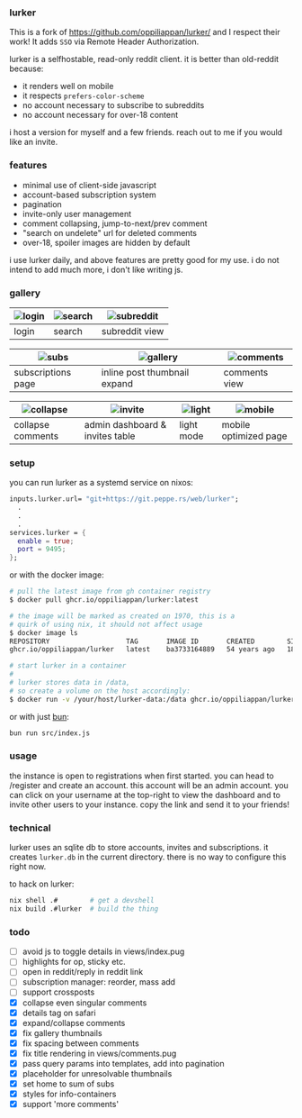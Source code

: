 ### lurker

This is a fork of https://github.com/oppiliappan/lurker/ and I respect their work! It adds `SSO` via Remote Header Authorization.

lurker is a selfhostable, read-only reddit client. it is
better than old-reddit because:

- it renders well on mobile
- it respects `prefers-color-scheme`
- no account necessary to subscribe to subreddits
- no account necessary for over-18 content

i host a version for myself and a few friends. reach out to
me if you would like an invite. 

### features

- minimal use of client-side javascript
- account-based subscription system
- pagination
- invite-only user management
- comment collapsing, jump-to-next/prev comment
- "search on undelete" url for deleted comments
- over-18, spoiler images are hidden by default

i use lurker daily, and above features are pretty good for
my use. i do not intend to add much more, i don't like
writing js.

### gallery

| ![login](./img/login.png) | ![search](./img/search.png)      | ![subreddit](./img/subreddit.png) |
| ------------------------- | -------------------------------- | --------------------------------- |
| login                     | search                           | subreddit view                    |

| ![subs](./img/subs.png)   | ![gallery](./img/gallery.png)    | ![comments](./img/comments.png)   |
| ------------------------- | -------------------------------- | --------------------------------- |
| subscriptions page        | inline post thumbnail expand     | comments view                     |

| ![collapse](./img/collapse.png) | ![invite](./img/invite.png)      | ![light](./img/light.png)  | ![mobile](./img/mobile.png) |
| ------------------------------- | -------------------------------- | -------------------------- | --------------------------- |
| collapse comments               | admin dashboard & invites table  | light mode                 | mobile optimized page       |

### setup

you can run lurker as a systemd service on nixos:

```nix
inputs.lurker.url= "git+https://git.peppe.rs/web/lurker";
  .
  .
  .
services.lurker = {
  enable = true;
  port = 9495;
};
```

or with the docker image:

```bash
# pull the latest image from gh container registry
$ docker pull ghcr.io/oppiliappan/lurker:latest

# the image will be marked as created on 1970, this is a
# quirk of using nix, it should not affect usage
$ docker image ls
REPOSITORY                   TAG       IMAGE ID       CREATED        SIZE
ghcr.io/oppiliappan/lurker   latest    ba3733164889   54 years ago   186MB

# start lurker in a container
#
# lurker stores data in /data,
# so create a volume on the host accordingly:
$ docker run -v /your/host/lurker-data:/data ghcr.io/oppiliappan/lurker:latest
```

or with just [bun](https://bun.sh/):

```bash
bun run src/index.js 
```

### usage

the instance is open to registrations when first started.
you can head to /register and create an account. this
account will be an admin account. you can click on your
username at the top-right to view the dashboard and to
invite other users to your instance. copy the link and send
it to your friends!

### technical

lurker uses an sqlite db to store accounts, invites and
subscriptions. it creates `lurker.db` in the current
directory. there is no way to configure this right now.

to hack on lurker:

```bash
nix shell .#        # get a devshell
nix build .#lurker  # build the thing
```

### todo

- [ ] avoid js to toggle details in views/index.pug
- [ ] highlights for op, sticky etc.
- [ ] open in reddit/reply in reddit link
- [ ] subscription manager: reorder, mass add
- [ ] support crossposts
- [x] collapse even singular comments
- [x] details tag on safari
- [x] expand/collapse comments
- [x] fix gallery thumbnails
- [x] fix spacing between comments
- [x] fix title rendering in views/comments.pug
- [x] pass query params into templates, add into pagination
- [x] placeholder for unresolvable thumbnails
- [x] set home to sum of subs
- [x] styles for info-containers
- [x] support 'more comments'
